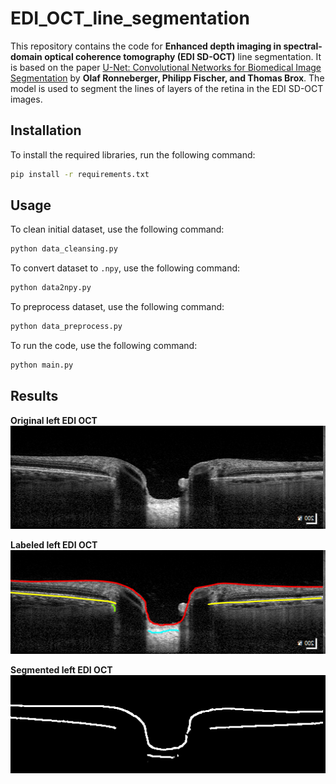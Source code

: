 # EDI_OCT_line_segmentation

This repository contains the code for **Enhanced depth imaging in spectral-domain optical coherence tomography (EDI SD-OCT)** line segmentation. It is based on the paper [U-Net: Convolutional Networks for Biomedical Image Segmentation](https://arxiv.org/pdf/1505.04597.pdf%EF%BC%89) by **Olaf Ronneberger, Philipp Fischer, and Thomas Brox**.
The model is used to segment the lines of layers of the retina in the EDI SD-OCT images.

## Installation

To install the required libraries, run the following command:

```bash
pip install -r requirements.txt
```

## Usage

To clean initial dataset, use the following command:

```bash
python data_cleansing.py
```

To convert dataset to `.npy`, use the following command:

```bash
python data2npy.py
```

To preprocess dataset, use the following command:

```bash
python data_preprocess.py
```

To run the code, use the following command:

```bash
python main.py
```

## Results

**Original left EDI OCT**
![Vizualization1](https://github.com/rebedy/EDI_OCT_line_segmentation/blob/main/imgs/originl.L.tif?raw=true)

**Labeled left EDI OCT**
![Vizualization2](https://github.com/rebedy/EDI_OCT_line_segmentation/blob/main/imgs/marked.L.tif?raw=true)

**Segmented left EDI OCT**
![Vizualization3](https://github.com/rebedy/EDI_OCT_line_segmentation/blob/main/imgs/segmented.L.tif?raw=true)
